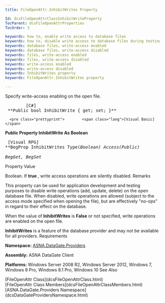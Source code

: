 ```yaml
---
title: FileOpenAttr.InhibitWrites Property

Id: dcsFileOpenAttrClassInhibitWriteProperty
TocParent: dcsFileOpenAttrProperties
TocOrder: 3

keywords: how to, enable write access to database files
keywords: how to, disable write access to database files during testing
keywords: database files, write-access enabled
keywords: database files, write-access disabled
keywords: files, write-access enabled
keywords: files, write-access disabled
keywords: write-access enabled
keywords: write-access disabled
keywords: InhibitWrites property
keywords: FileOpenAttr.InhibitWrites property

---
```


Specify write-access enabling on the open file.
<pre class="prettyprint">        <span class="lang">[C#]</span>
 **Public bool InhibitWrite { get; set; }**  </pre>
      <pre class="prettyprint">        <span class="lang">[Visual Basic] </span>
 **Public Property InhibitWrite As Boolean**  </pre>
      <pre class="prettyprint">        <span class="lang">[Visual RPG]</span>
 **BegProp InhibitWrites Type(*Boolean) Access(*Public)<br />   BegGet, BegSet** 
      </pre>

Property Value

Boolean. If **true** , write access operations are silently disabled.
Remarks

This property can be used for application development and testing purposes to disable write operations (add, update, delete) on the open database file. When disabled, write operations are allowed (subject to the access mode specified when opening the file), but are effectively "no-ops" in regard to their effect on the database.

When the value of **InhibitWrites** is **False** or not specified, write operations are enabled on the open file.

<span> **InhibitWrites** </span> is a feature of the database provider and may not be available for all providers.
Requirements

**Namespace:** [ ASNA.DataGate.Providers](dcsDataGateProvidersNamespace.html) 

**Assembly:** ASNA DataGate Client

**Platforms:** Windows Server 2008 R2, Windows Server 2012, Windows 7, Windows 8 Pro, Windows 8.1 Pro, Windows 10
See Also

<dl />
      [FileOpenAttr Class](dcsFileOpenAttrClass.html)
      <br />
      [FileOpenAttr Class Members](dcsFileOpenAttrClassMembers.html)
      <br />
      [ASNA.DataGate.Providers Namespace](dcsDataGateProvidersNamespace.html)

